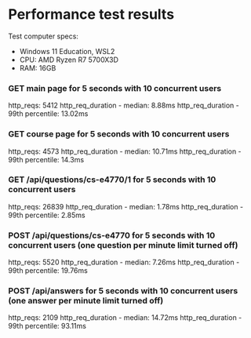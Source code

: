 # Performance test results

Test computer specs:
  - Windows 11 Education, WSL2
  - CPU: AMD Ryzen R7 5700X3D
  - RAM: 16GB


### GET main page for 5 seconds with 10 concurrent users

http_reqs: 5412
http_req_duration - median: 8.88ms
http_req_duration - 99th percentile: 13.02ms


### GET course page for 5 seconds with 10 concurrent users

http_reqs: 4573
http_req_duration - median: 10.71ms
http_req_duration - 99th percentile: 14.3ms


### GET /api/questions/cs-e4770/1 for 5 seconds with 10 concurrent users

http_reqs: 26839
http_req_duration - median: 1.78ms
http_req_duration - 99th percentile: 2.85ms


### POST /api/questions/cs-e4770 for 5 seconds with 10 concurrent users (one question per minute limit turned off)

http_reqs: 5520
http_req_duration - median: 7.26ms
http_req_duration - 99th percentile: 19.76ms


### POST /api/answers for 5 seconds with 10 concurrent users (one answer per minute limit turned off)

http_reqs: 2109
http_req_duration - median: 14.72ms
http_req_duration - 99th percentile: 93.11ms